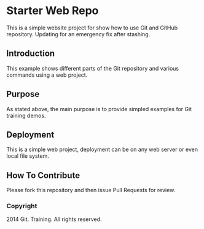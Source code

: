 # Starter Web Repo

This is a simple website project for show how to use Git and GitHub repository. Updating for an emergency fix after stashing.

## Introduction

This example shows different parts of the Git repository and various commands using a web project.

## Purpose

As stated above, the main purpose is to provide simpled examples for Git training demos.

## Deployment

This is a simple web project, deployment can be on any web server or even local file system.

## How To Contribute

Please fork this repository and then issue Pull Requests for review.

### Copyright

2014 Git. Training. All rights reserved.